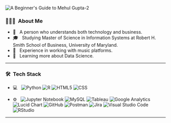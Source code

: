![A Beginner's Guide to Mehul Gupta-2](https://user-images.githubusercontent.com/52470314/147558933-a5625ff5-1ccb-4613-bc09-75b6e11714cb.png)


<h3> 👨🏻‍💻 &nbsp;About Me </h3>

- 🤔 &nbsp; A person who understands both technology and business.
- 🎓 &nbsp; Studying Master of Science in Information Systems at Robert H. Smith School of Business, University of Maryland.
- 💼 &nbsp; Experience in working with music platforms.
- 🌱 &nbsp; Learning more about Data Science.

<hr/>

<h3> 🛠 &nbsp;Tech Stack</h3>

- 💻 &nbsp;
  ![Python](https://img.shields.io/badge/-Python-333333?style=flat&logo=python)
  ![R](https://img.shields.io/badge/-R-333333?style=flat&logo=R&logoColor=276DC3)
  ![HTML5](https://img.shields.io/badge/-HTML5-333333?style=flat&logo=HTML5)
  ![CSS](https://img.shields.io/badge/-CSS-333333?style=flat&logo=CSS3&logoColor=1572B6)

- ⚙️ &nbsp;
  ![Jupyter Notebook](https://img.shields.io/badge/-Jupyter%20Notebook-333333?style=flat&logo=jupyter-notebook)
  ![MySQL](https://img.shields.io/badge/-MySQL-333333?style=flat&logo=mysql)
  ![Tableau](https://img.shields.io/badge/-Tableau-333333?style=flat&logo=tableau)
  ![Google Analytics](https://img.shields.io/badge/-Google%20Analytics-333333?style=flat&logo=google-analytics)
  ![Lucid Chart](https://img.shields.io/badge/-Lucid%20Chart-333333?style=flat&logo=lucid-chart)
  ![GitHub](https://img.shields.io/badge/-GitHub-333333?style=flat&logo=github)
  ![Postman](https://img.shields.io/badge/-Postman-333333?style=flat&logo=postman)
  ![Jira](https://img.shields.io/badge/-Jira-333333?style=flat&logo=jira)
  ![Visual Studio Code](https://img.shields.io/badge/-Visual%20Studio%20Code-333333?style=flat&logo=visual-studio-code&logoColor=007ACC)
  ![RStudio](https://img.shields.io/badge/-RStudio-333333?style=flat&logo=rstudio)

<hr/>


